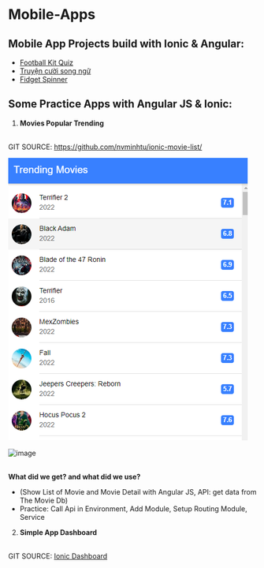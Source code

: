 # Mobile-Apps

## Mobile App Projects build with Ionic & Angular:
* [Football Kit Quiz](https://play.google.com/store/apps/details?id=com.mtstudio.footballkitsquiz)
* [Truyện cười song ngữ](https://play.google.com/store/apps/details?id=com.mtstudio.lightstar.truyencuoisongngu)
* [Fidget Spinner](https://play.google.com/store/apps/details?id=com.mtstudio.relaxgame.fidgethandspinnergalaxy)


## Some Practice Apps with Angular JS & Ionic:
1. **Movies Popular Trending** 
<br/><br/>

GIT SOURCE: https://github.com/nvminhtu/ionic-movie-list/<br/>

![Trending Movie](/trending-movies.png "Trending Movie")<br/>

![image](https://user-images.githubusercontent.com/3124729/200194094-8b1d0348-d8fc-42a4-a849-44f371a290be.png)
<br/><br/>

**What did we get? and what did we use?**
* (Show List of Movie and Movie Detail with Angular JS,  API: get data from The Movie Db)
* Practice: Call Api in Environment, Add Module, Setup Routing Module, Service

2. **Simple App Dashboard** 
<br/><br/>

GIT SOURCE: [Ionic Dashboard](https://github.com/nvminhtu/Ionic-Dashboard)
